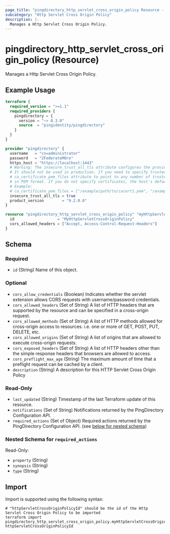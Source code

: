 ```yaml
---
page_title: "pingdirectory_http_servlet_cross_origin_policy Resource - terraform-provider-pingdirectory"
subcategory: "Http Servlet Cross Origin Policy"
description: |-
  Manages a Http Servlet Cross Origin Policy.
---
```


# pingdirectory_http_servlet_cross_origin_policy (Resource)

Manages a Http Servlet Cross Origin Policy.

## Example Usage

```terraform
terraform {
  required_version = ">=1.1"
  required_providers {
    pingdirectory = {
      version = "~> 0.3.0"
      source  = "pingidentity/pingdirectory"
    }
  }
}

provider "pingdirectory" {
  username   = "cn=administrator"
  password   = "2FederateM0re"
  https_host = "https://localhost:1443"
  # Warning: The insecure_trust_all_tls attribute configures the provider to trust any certificate presented by the PingDirectory server.
  # It should not be used in production. If you need to specify trusted CA certificates, use the
  # ca_certificate_pem_files attribute to point to any number of trusted CA certificate files
  # in PEM format. If you do not specify certificates, the host's default root CA set will be used.
  # Example:
  # ca_certificate_pem_files = ["/example/path/to/cacert1.pem", "/example/path/to/cacert2.pem"]
  insecure_trust_all_tls = true
  product_version        = "9.2.0.0"
}

resource "pingdirectory_http_servlet_cross_origin_policy" "myHttpServletCrossOriginPolicy" {
  id                   = "MyHttpServletCrossOriginPolicy"
  cors_allowed_headers = ["Accept, Access-Control-Request-Headers"]
}
```

<!-- schema generated by tfplugindocs -->
## Schema

### Required

- `id` (String) Name of this object.

### Optional

- `cors_allow_credentials` (Boolean) Indicates whether the servlet extension allows CORS requests with username/password credentials.
- `cors_allowed_headers` (Set of String) A list of HTTP headers that are supported by the resource and can be specified in a cross-origin request.
- `cors_allowed_methods` (Set of String) A list of HTTP methods allowed for cross-origin access to resources. i.e. one or more of GET, POST, PUT, DELETE, etc.
- `cors_allowed_origins` (Set of String) A list of origins that are allowed to execute cross-origin requests.
- `cors_exposed_headers` (Set of String) A list of HTTP headers other than the simple response headers that browsers are allowed to access.
- `cors_preflight_max_age` (String) The maximum amount of time that a preflight request can be cached by a client.
- `description` (String) A description for this HTTP Servlet Cross Origin Policy

### Read-Only

- `last_updated` (String) Timestamp of the last Terraform update of this resource.
- `notifications` (Set of String) Notifications returned by the PingDirectory Configuration API.
- `required_actions` (Set of Object) Required actions returned by the PingDirectory Configuration API. (see [below for nested schema](#nestedatt--required_actions))

<a id="nestedatt--required_actions"></a>
### Nested Schema for `required_actions`

Read-Only:

- `property` (String)
- `synopsis` (String)
- `type` (String)

## Import

Import is supported using the following syntax:

```shell
# "httpServletCrossOriginPolicyId" should be the id of the Http Servlet Cross Origin Policy to be imported
terraform import pingdirectory_http_servlet_cross_origin_policy.myHttpServletCrossOriginPolicy httpServletCrossOriginPolicyId
```

